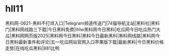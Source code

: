 # hll11
黑料网-0621-黑料不打烊入口|Telegram频道传送门|74猫导航主站|黑料社|黑料门|黑料网线路三下载|今日黑料免费|ihlw黑料网今日黑料|吃瓜网今日吃瓜热门大瓜|黑料网网页版2025|黑料网今日黑料|黑料今日最新黑料|黑料网线路|黑料网今日黑料最新事件和评论|五一吃瓜网站官网入口苹果版下载|最新黑料|今日黑料价格走势|在线吃瓜黑料|881比鸭
